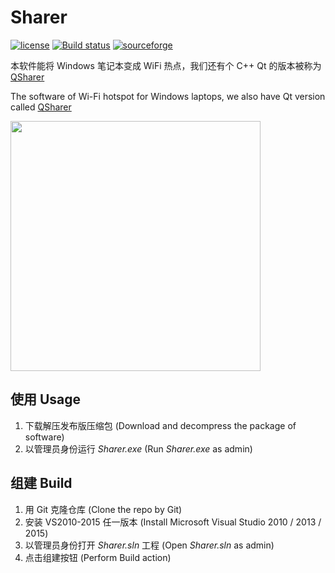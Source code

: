 # Sharer
[![license](https://img.shields.io/github/license/Genius-Society/wifi_sharer.svg)](https://github.com/Genius-Society/wifi_sharer/blob/main/LICENSE)
[![Build status](https://ci.appveyor.com/api/projects/status/7i1h18cu4ooo9rl5/branch/main?svg=true)](https://ci.appveyor.com/project/Genius-Society/wifi_sharer-nfc5o/branch/main)
[![sourceforge](https://img.shields.io/badge/sourceforge-Sharer-ff6600.svg)](https://sourceforge.net/projects/wifi-sharer/files)

本软件能将 Windows 笔记本变成 WiFi 热点，我们还有个 C++ Qt 的版本被称为 [QSharer](https://github.com/Genius-Society/wifi_sharer/tree/qt)

The software of Wi-Fi hotspot for Windows laptops, we also have Qt version called [QSharer](https://github.com/Genius-Society/wifi_sharer/tree/qt)

<img width="400" src="https://user-images.githubusercontent.com/20459298/233089077-8b52af15-6ff6-4f73-9167-f8be62650acc.png"/>

## 使用 Usage
 1. 下载解压发布版压缩包 (Download and decompress the package of software)
 2. 以管理员身份运行 _Sharer.exe_ (Run _Sharer.exe_ as admin)

## 组建 Build
 1. 用 Git 克隆仓库 (Clone the repo by Git)
 2. 安装 VS2010-2015 任一版本 (Install Microsoft Visual Studio 2010 / 2013 / 2015)
 3. 以管理员身份打开 _Sharer.sln_ 工程 (Open _Sharer.sln_ as admin)
 4. 点击组建按钮 (Perform Build action)
